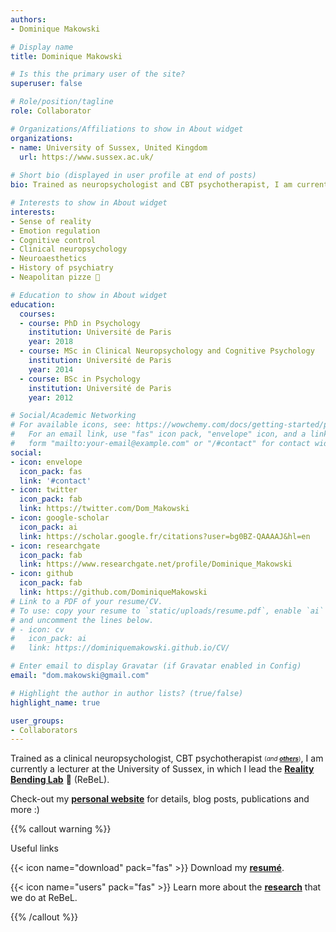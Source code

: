 ```yaml
---
authors:
- Dominique Makowski

# Display name
title: Dominique Makowski

# Is this the primary user of the site?
superuser: false

# Role/position/tagline
role: Collaborator

# Organizations/Affiliations to show in About widget
organizations:
- name: University of Sussex, United Kingdom
  url: https://www.sussex.ac.uk/
  
# Short bio (displayed in user profile at end of posts)
bio: Trained as neuropsychologist and CBT psychotherapist, I am currently working as a lecturer at the University of Sussex, United Kingdom, where where we study the neurophysiological underpinnings of reality perception.

# Interests to show in About widget
interests:
- Sense of reality
- Emotion regulation
- Cognitive control
- Clinical neuropsychology
- Neuroaesthetics
- History of psychiatry
- Neapolitan pizze 🍕

# Education to show in About widget
education:
  courses:
  - course: PhD in Psychology
    institution: Université de Paris
    year: 2018
  - course: MSc in Clinical Neuropsychology and Cognitive Psychology
    institution: Université de Paris
    year: 2014
  - course: BSc in Psychology
    institution: Université de Paris
    year: 2012

# Social/Academic Networking
# For available icons, see: https://wowchemy.com/docs/getting-started/page-builder/#icons
#   For an email link, use "fas" icon pack, "envelope" icon, and a link in the
#   form "mailto:your-email@example.com" or "/#contact" for contact widget.
social:
- icon: envelope
  icon_pack: fas
  link: '#contact'
- icon: twitter
  icon_pack: fab
  link: https://twitter.com/Dom_Makowski
- icon: google-scholar
  icon_pack: ai
  link: https://scholar.google.fr/citations?user=bg0BZ-QAAAAJ&hl=en
- icon: researchgate
  icon_pack: fab
  link: https://www.researchgate.net/profile/Dominique_Makowski
- icon: github
  icon_pack: fab
  link: https://github.com/DominiqueMakowski
# Link to a PDF of your resume/CV.
# To use: copy your resume to `static/uploads/resume.pdf`, enable `ai` icons in `params.toml`,
# and uncomment the lines below.
# - icon: cv
#   icon_pack: ai
#   link: https://dominiquemakowski.github.io/CV/

# Enter email to display Gravatar (if Gravatar enabled in Config)
email: "dom.makowski@gmail.com"

# Highlight the author in author lists? (true/false)
highlight_name: true

user_groups:
- Collaborators
---
```


Trained as a clinical neuropsychologist, CBT psychotherapist <sub><sup>(*and* [***others***](https://dominiquemakowski.github.io/cv/))</sup></sub>, I am currently a lecturer at the University of Sussex, in which I lead the [**Reality Bending Lab**](https://realitybending.github.io/) 🧙 (ReBeL).

Check-out my [**personal website**](https://dominiquemakowski.github.io/) for details, blog posts, publications and more :)

{{% callout warning %}}

Useful links

{{< icon name="download" pack="fas" >}} Download my [**resumé**](https://dominiquemakowski.github.io/CV/).

{{< icon name="users" pack="fas" >}} Learn more about the [**research**](https://realitybending.github.io/) that we do at ReBeL.

{{% /callout %}}
